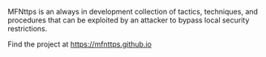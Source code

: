 MFNttps is an always in development collection of tactics, techniques, and procedures that can be exploited by an attacker to bypass local security restrictions.

Find the project at https://mfnttps.github.io
